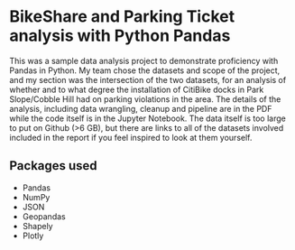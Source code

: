 # BikeShare and Parking Ticket analysis with Python Pandas
This was a sample data analysis project to demonstrate proficiency with Pandas in Python.  My team chose the datasets and scope of the project, and my section was the intersection of the two datasets, for an analysis of whether and to what degree the installation of CitiBike docks in Park Slope/Cobble Hill had on parking violations in the area.  The details of the analysis, including data wrangling, cleanup and pipeline are in the PDF while the code itself is in the Jupyter Notebook.  The data itself is too large to put on Github (>6 GB), but there are links to all of the datasets involved included in the report if you feel inspired to look at them yourself.

## Packages used
- Pandas
- NumPy
- JSON
- Geopandas
- Shapely
- Plotly
